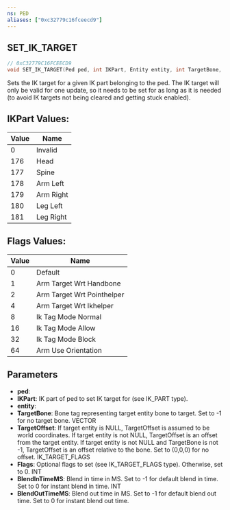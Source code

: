 ```yaml
---
ns: PED
aliases: ["0xc32779c16fceecd9"]
---
```

## SET_IK_TARGET

```c
// 0xC32779C16FCEECD9
void SET_IK_TARGET(Ped ped, int IKPart, Entity entity, int TargetBone, Vector3 TargetOffset, int Flags, int BlendInTimeMS, int BlendOutTimeMS);
```

Sets the IK target for a given IK part belonging to the ped. The IK target will only be valid for one update, so it needs to be set for as long as it is needed (to avoid IK targets not being cleared and getting stuck enabled).

## IKPart Values:
| Value | Name |
| --- | --- |
| 0 | Invalid |
| 176 | Head |
| 177 | Spine |
| 178 | Arm Left |
| 179 | Arm Right |
| 180 | Leg Left |
| 181 | Leg Right |


## Flags Values:
| Value | Name |
| --- | --- |
| 0 | Default |
| 1 | Arm Target Wrt Handbone |
| 2 | Arm Target Wrt Pointhelper |
| 4 | Arm Target Wrt Ikhelper |
| 8 | Ik Tag Mode Normal |
| 16 | Ik Tag Mode Allow |
| 32 | Ik Tag Mode Block |
| 64 | Arm Use Orientation |


## Parameters
* **ped**: 
* **IKPart**: IK part of ped to set IK target for (see IK_PART type).
* **entity**: 
* **TargetBone**: Bone tag representing target entity bone to target. Set to -1 for no target bone. VECTOR
* **TargetOffset**: If target entity is NULL, TargetOffset is assumed to be world coordinates. If target entity is not NULL, TargetOffset is an offset from the target entity. If target entity is not NULL and TargetBone is not -1, TargetOffset is an offset relative to the bone. Set to (0,0,0) for no offset. IK_TARGET_FLAGS
* **Flags**: Optional flags to set (see IK_TARGET_FLAGS type). Otherwise, set to 0. INT
* **BlendInTimeMS**: Blend in time in MS. Set to -1 for default blend in time. Set to 0 for instant blend in time. INT
* **BlendOutTimeMS**: Blend out time in MS. Set to -1 for default blend out time. Set to 0 for instant blend out time.
